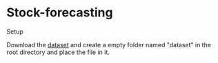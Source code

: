 # Stock-forecasting

Setup

Download the [dataset](https://www.kaggle.com/datasets/camnugent/sandp500) and create a empty folder named "dataset" in the root directory and place the file in it.
